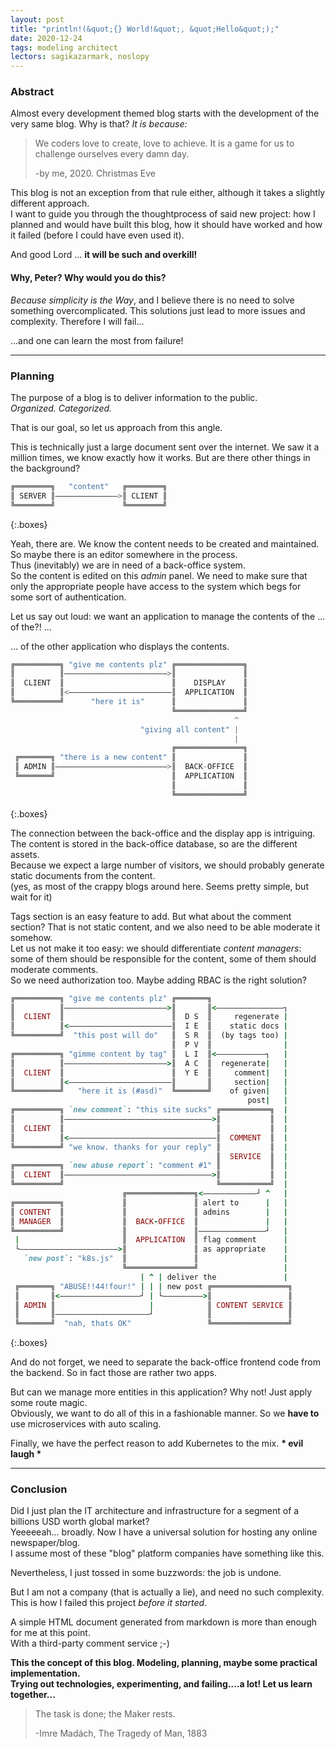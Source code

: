 ```yaml
---
layout: post
title: "println!(&quot;{} World!&quot;, &quot;Hello&quot;);"
date: 2020-12-24
tags: modeling architect
lectors: sagikazarmark, noslopy
---
```


### Abstract

Almost every development themed blog starts with the development of the very same blog. Why is that? _It is because:_

> We coders love to create, love to achieve. It is a game for us to challenge ourselves every damn day.
> 
> -by me, 2020. Christmas Eve

This blog is not an exception from that rule either, although it takes a slightly different approach.  
I want to guide you through the thoughtprocess of said new project:
how I planned and would have built this blog, how it should have worked and how it failed (before I could have even used it).

And good Lord ... **it will be such and overkill!**

#### Why, Peter? Why would you do this?

_Because simplicity is the Way_, and I believe there is no need to solve something overcomplicated. This solutions just lead to more issues and complexity.
Therefore I will fail...

...and one can learn the most from failure!

---

### Planning

The purpose of a blog is to deliver information to the public.  
_Organized. Categorized._

That is our goal, so let us approach from this angle.

This is technically just a large document sent over the internet.
We saw it a million times, we know exactly how it works. But are there other things in the background?

```qml
╔════════╗   "content"   ╔════════╗
║ SERVER ║——————————————>║ CLIENT ║
╚════════╝               ╚════════╝
```
{:.boxes}

Yeah, there are. We know the content needs to be created and maintained. So maybe there is an editor somewhere in the process.  
Thus (inevitably) we are in need of a back-office system.  
So the content is edited on this _admin_ panel.
We need to make sure that only the appropriate people have access to the system which begs for some sort of authentication.

Let us say out loud: we want an application to manage the contents of the ... of the?! ...

... of the other application who displays the contents.

```qml
╔══════════╗ "give me contents plz" ╔═══════════════╗
║          ║———————————————————————>║               ║
║  CLIENT  ║                        ║    DISPLAY    ║
║          ║<———————————————————————║  APPLICATION  ║
╚══════════╝      "here it is"      ║               ║
                                    ╚═══════════════╝
                                                  ^  
                             "giving all content" |  
                                                  |  
                                    ╔═══════════════╗
 ╔═══════╗ "there is a new content" ║               ║
 ║ ADMIN ║—————————————————————————>║  BACK-OFFICE  ║
 ╚═══════╝                          ║  APPLICATION  ║
                                    ║               ║
                                    ╚═══════════════╝
```
{:.boxes}

The connection between the back-office and the display app is intriguing. The content is stored in the back-office database, so are the different assets.  
Because we expect a large number of visitors, we should probably generate static documents from the content.  
(yes, as most of the crappy blogs around here. Seems pretty simple, but wait for it)

Tags section is an easy feature to add. But what about the comment section? That is not static content, and we also need to be able moderate it somehow.  
Let us not make it too easy: we should differentiate _content managers_: some of them should be responsible for the content, some of them should moderate comments.  
So we need authorization too. Maybe adding RBAC is the right solution?

```ruby
╔══════════╗ "give me contents plz" ╔═══════╗                  
║          ║———————————————————————>║       ║<———————————————┐ 
║  CLIENT  ║                        ║  D S  ║     regenerate | 
║          ║<———————————————————————║  I E  ║    static docs | 
╚══════════╝  "this post will do"   ║  S R  ║  (by tags too) | 
                                    ║  P V  ║                | 
╔══════════╗ "gimme content by tag" ║  L I  ║<———————————┐   | 
║          ║———————————————————————>║  A C  ║  regenerate|   | 
║  CLIENT  ║                        ║  Y E  ║     comment|   | 
║          ║<———————————————————————║       ║     section|   | 
╚══════════╝   "here it is (#asd)"  ╚═══════╝    of given|   | 
                                                     post|   | 
╔══════════╗ `new comment`: "this site sucks" ╔═══════════╗  | 
║          ║—————————————————————————————————>║           ║  | 
║  CLIENT  ║                                  ║           ║  | 
║          ║<—————————————————————————————————║  COMMENT  ║  | 
╚══════════╝ "we know. thanks for your reply" ║           ║  | 
                                              ║  SERVICE  ║  | 
╔══════════╗ `new abuse report`: "comment #1" ║           ║  | 
║  CLIENT  ║—————————————————————————————————>║           ║  | 
╚══════════╝                                  ╚═══════════╝  | 
                         ╔═══════════════╗<————————————┘ ^   | 
╔══════════╗             ║               ║ alert to      |   | 
║ CONTENT  ║             ║               ║ admins        |   | 
║ MANAGER  ║             ║  BACK-OFFICE  ║               |   | 
╚══════════╝             ║               ║———————————————┘   | 
 |                       ║  APPLICATION  ║ flag comment      | 
 └——————————————————————>║               ║ as appropriate    | 
   `new post`: "k8s.js"  ║               ║                   | 
                         ╚═══════════════╝                   | 
                             | ^ | deliver the               | 
 ╔═══════╗ "ABUSE!!44!four!" | | | new post ╔═════════════════╗
 ║       ║<——————————————————┘ | └—————————>║                 ║
 ║ ADMIN ║                     |            ║ CONTENT SERVICE ║
 ║       ║—————————————————————┘            ║                 ║
 ╚═══════╝  "nah, thats OK"                 ╚═════════════════╝
```
{:.boxes}

And do not forget, we need to separate the back-office frontend code from the backend. So in fact those are rather two apps.

But can we manage more entities in this application? Why not! Just apply some route magic.  
Obviously, we want to do all of this in a fashionable manner. So we **have to** use microservices with auto scaling.

Finally, we have the perfect reason to add Kubernetes to the mix. __* evil laugh *__

---

### Conclusion

Did I just plan the IT architecture and infrastructure for a segment of a billions USD worth global market?  
Yeeeeeah... broadly. Now I have a universal solution for hosting any online newspaper/blog.  
I assume most of these "blog" platform companies have something like this.

Nevertheless, I just tossed in some buzzwords: the job is undone.

But I am not a company (that is actually a lie), and need no such complexity.  
This is how I failed this project _before it started_.

A simple HTML document generated from markdown is more than enough for me at this point.  
With a third-party comment service ;-)

**This the concept of this blog. Modeling, planning, maybe some practical implementation.  
Trying out technologies, experimenting, and failing....a lot!
Let us learn together...**

> The task is done; the Maker rests.
>
> -Imre Madách, The Tragedy of Man, 1883